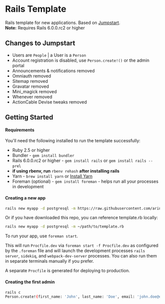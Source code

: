 # Rails Template

Rails template for new applications. Based on [Jumpstart](https://github.com/excid3/jumpstart).\
**Note:** Requires Rails 6.0.0.rc2 or higher

## Changes to Jumpstart

* Users are `People` | a User is a `Person`
* Account registration is disabled, use `Person.create!()` or the admin portal
* Announcements & notifications removed
* Omniauth removed
* Sitemap removed
* Gravatar removed
* Mini_magick removed
* Whenever removed
* ActionCable Devise tweaks removed

## Getting Started

#### Requirements

You'll need the following installed to run the template successfully:

* Ruby 2.5 or higher
* Bundler - `gem install bundler`
* Rails 6.0.0.rc2 or higher - `gem install rails` or `gem install rails --pre`\
* **if using rbenv, run** `rbenv rehash` **after installing rails**
* Yarn - `brew install yarn` or [Install Yarn](https://yarnpkg.com/en/docs/install)
* Foreman (optional) - `gem install foreman` - helps run all your
  processes in development

#### Creating a new app

```bash
rails new myapp -d postgresql -m https://raw.githubusercontent.com/arinthros/rails-template/master/template.rb
```

Or if you have downloaded this repo, you can reference template.rb locally:

```bash
rails new myapp -d postgresql -m ~/path/to/template.rb
```

To run your app, use `foreman start`.

This will run `Procfile.dev` via `foreman start -f Procfile.dev` as configured by the `.foreman` file and will launch the development processes `rails server`, `sidekiq`, and `webpack-dev-server` processes. You can also run them in separate terminals manually if you prefer.

A separate `Procfile` is generated for deploying to production.


#### Creating the first admin
```bash
rails c
Person.create!(first_name: 'John', last_name: 'Doe', email: 'john.doe@example.com', password: 'password', admin: true)
```